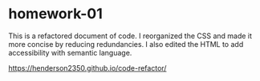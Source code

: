 # homework-01
<!-- Description -->
This is a refactored document of code. I reorganized the CSS and made it more concise by reducing redundancies. I also edited the HTML to add accessibility with semantic language. 
<!-- Deployed site link -->
https://henderson2350.github.io/code-refactor/
